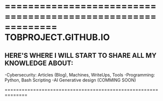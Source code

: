 =============================================================
   TOBPROJECT.GITHUB.IO
=============================================================

## HERE'S WHERE I WILL START TO SHARE ALL MY KNOWLEDGE ABOUT:

-Cybersecurity: Articles (Blog), Machines, WriteUps, Tools
-Programming: Python, Bash Scripting
-AI Generative design (COMMING SOON)

==============================================================
